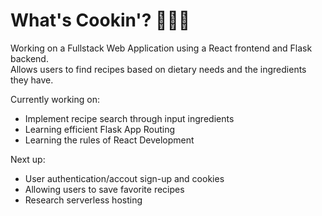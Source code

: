 # What's Cookin'? 🧑🏼‍🍳

Working on a Fullstack Web Application using a React frontend and Flask backend. <br>
Allows users to find recipes based on dietary needs and the ingredients they have.

Currently working on:
* Implement recipe search through input ingredients
* Learning efficient Flask App Routing
* Learning the rules of React Development

Next up:
* User authentication/accout sign-up and cookies
* Allowing users to save favorite recipes
* Research serverless hosting
